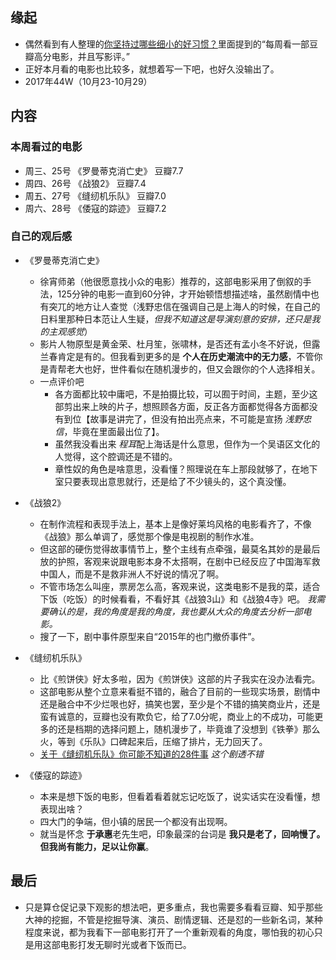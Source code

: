 ##  缘起
+ 偶然看到有人整理的[你坚持过哪些细小的好习惯？](https://www.zhihu.com/question/26784045)里面提到的“每周看一部豆瓣高分电影，并且写影评。”
+ 正好本月看的电影也比较多，就想着写一下吧，也好久没输出了。
+ 2017年44W（10月23-10月29）

## 内容
###  本周看过的电影
+ 周三、25号 《罗曼蒂克消亡史》  豆瓣7.7
+ 周四、26号 《战狼2》           豆瓣7.4
+ 周五、27号 《缝纫机乐队》      豆瓣7.0
+ 周六、28号 《倭寇的踪迹》      豆瓣7.2

###  自己的观后感
+ 《罗曼蒂克消亡史》
    + 徐宵师弟（他很愿意找小众的电影）推荐的，这部电影采用了倒叙的手法，125分钟的电影一直到60分钟，才开始顿悟想描述啥，虽然剧情中也有突兀的地方让人查觉（浅野忠信在强调自己是上海人的时候，在自己的日料里那种日本范让人生疑，*但我不知道这是导演刻意的安排，还只是我的主观感觉*）
    + 影片人物原型是黄金荣、杜月笙，张啸林，是否还有孟小冬不好说，但露兰春肯定是有的。但我看到更多的是 **个人在历史潮流中的无力感**，不管你是青帮老大也好，世件看似在随机漫步的，但又会跟你的个人选择相关。
    + 一点评价吧
        + 各方面都比较中庸吧，不是拍摄比较，可以囿于时间，主题，至少这部剪出来上映的片子，想照顾各方面，反正各方面都觉得各方面都没有到位【故事是讲完了，但没有拍出亮点来，不可能是宣扬 *浅野忠信*，毕竟在里面最出位了】。
        + 虽然我没看出来 *程耳*配上海话是什么意思，但作为一个吴语区文化的人觉得，这个腔调还是不错的。
        + 章性奴的角色是啥意思，没看懂？照理说在车上那段就够了，在地下室只要表现出意思就行，还是给了不少镜头的，这个真没懂。

+ 《战狼2》 
    + 在制作流程和表现手法上，基本上是像好莱坞风格的电影看齐了，不像《战狼》那么单调了，感觉那个像是电视剧的制作水准。
    + 但这部的硬伤觉得故事情节上，整个主线有点牵强，最莫名其妙的是最后放的护照，客观来说跟电影本身不太搭啊，在剧中已经反应了中国海军救中国人，而是不是救非洲人不好说的情况了啊。
    + 不管市场怎么叫座，票房怎么高，客观来说，这类电影不是我的菜，适合下饭（吃饭）的时候看看，不看好其《战狼3山》和《战狼4寺》吧。 *我需要确认的是，我的角度是我的角度，我也要从大众的角度去分析一部电影。*
    + 搜了一下，剧中事件原型来自“2015年的也门撤侨事件”。

+ 《缝纫机乐队》  
    + 比《煎饼侠》好太多啦，因为《煎饼侠》这部的片子我实在没办法看完。
    + 这部电影从整个立意来看挺不错的，融合了目前的一些现实场景，剧情中还是融合中不少烂哏也好，搞笑也罢，至少是个不错的搞笑商业片，还是蛮有诚意的，豆瓣也没有欺负它，给了7.0分呢，商业上的不成功，可能更多的还是档期的选择问题上，随机漫步了，毕竟谁了没想到《铁拳》那么火，等到《乐队》口碑起来后，压缩了排片，无力回天了。
    + [关于《缝纫机乐队》你可能不知道的28件事](https://movie.douban.com/review/8837560/) *这个剧透不错*

+ 《倭寇的踪迹》
    + 本来是想下饭的电影，但看着看着就忘记吃饭了，说实话实在没看懂，想表现出啥？
    + 四大门的争端，但小镇的居民一个都没有出现啊。
    + 就当是怀念 **于承惠**老先生吧，印象最深的台词是 **我只是老了，回响慢了。但我尚有能力，足以让你赢**。

##  最后
+ 只是算仓促记录下观影的想法吧，更多重点，我也需要多看看豆瓣、知乎那些大神的挖掘，不管是挖掘导演、演员、剧情逻辑、还是怼的一些新名词，某种程度来说，都为我看下一部电影打开了一个重新观看的角度，哪怕我的初心只是用这部电影打发无聊时光或者下饭而已。
